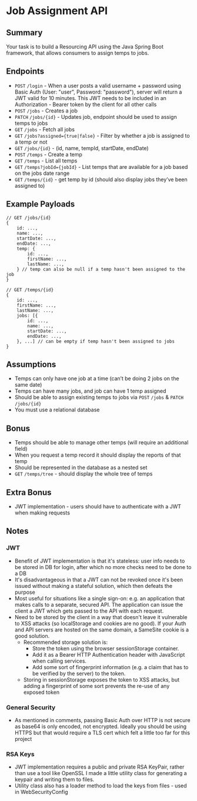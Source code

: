 # Job Assignment API

## Summary
Your task is to build a Resourcing API using the Java Spring Boot framework, that allows consumers to assign temps to jobs.

## Endpoints

* `POST` `/login` - When a user posts a valid username + password using Basic Auth 
(User: "user", Password: "password"), server will return a JWT valid for 10 minutes. 
This JWT needs to be included in an Authorization - Bearer token by the client for all other calls 
* `POST` `/jobs` - Creates a job
* `PATCH` `/jobs/{id}` - Updates job, endpoint should be used to assign temps to jobs
* `GET` `/jobs` - Fetch all jobs
* `GET` `/jobs?assigned={true|false}` - Filter by whether a job is assigned to a temp or not
* `GET` `/jobs/{id}` - (id, name, tempId, startDate, endDate)
* `POST` `/temps` - Create a temp
* `GET` `/temps` - List all temps
* `GET` `/temps?jobId={jobId}` - List temps that are available for a job based on the jobs date range
* `GET` `/temps/{id}` - get temp by id (should also display jobs they’ve been assigned to)

## Example Payloads

```
// GET /jobs/{id}
{
	id: ...,
	name: ...,
	startDate: ...,
	endDate: ...,
	temp: {
		id: ...,
		firstName: ...,
		lastName: ...,
	} // temp can also be null if a temp hasn't been assigned to the job
}

// GET /temps/{id}
{
	id: ...,
	firstName: ...,
	lastName: ...,
	jobs: [{
		id: ...,
		name: ...,
		startDate: ...,
		endDate: ...,
	}, ...] // can be empty if temp hasn't been assigned to jobs
}
```

## Assumptions

* Temps can only have one job at a time (can’t be doing 2 jobs on the same date)
* Temps can have many jobs, and job can have 1 temp assigned
* Should be able to assign existing temps to jobs via `POST` `/jobs` & `PATCH` `/jobs/{id}`
* You must use a relational database

## Bonus

* Temps should be able to manage other temps (will require an additional field)
* When you request a temp record it should display the reports of that temp
* Should be represented in the database as a nested set
* `GET` `/temps/tree` - should display the whole tree of temps

## Extra Bonus

* JWT implementation - users should have to authenticate with a JWT when making requests

## Notes

### JWT
* Benefit of JWT implementation is that it's stateless: user info needs to be stored in DB for login,
after which no more checks need to be done to a DB
* It's disadvantageous in that a JWT can not be revoked once it's been issued without making 
a stateful solution, which then defeats the purpose
* Most useful for situations like a single sign-on: e.g. an application that makes calls to a 
separate, secured API. The application can issue the client a JWT which gets passed to the API 
with each request.
* Need to be stored by the client in a way that doesn't leave it vulnerable to XSS attacks 
(so localStorage and cookies are no good). If your Auth and API servers are hosted on the same 
domain, a SameSite cookie is a good solution. 
  * Recommended storage solution is:
    * Store the token using the browser sessionStorage container.
    * Add it as a Bearer HTTP Authentication header with JavaScript when calling services.
    * Add some sort of fingerprint information (e.g. a claim that has to be verified by the server) 
    to the token.
  * Storing in sessionStorage exposes the token to XSS attacks, but adding a fingerprint of some 
  sort prevents the re-use of any exposed token

### General Security
* As mentioned in comments, passing Basic Auth over HTTP is not secure as base64 is only encoded, 
not encrypted. Ideally you should be using HTTPS but that would require a TLS cert which felt a 
little too far for this project

### RSA Keys
* JWT implementation requires a public and private RSA KeyPair, rather than use a tool like OpenSSL
I made a little utility class for generating a keypair and writing them to files.
* Utility class also has a loader method to load the keys from files - used in WebSecurityConfig